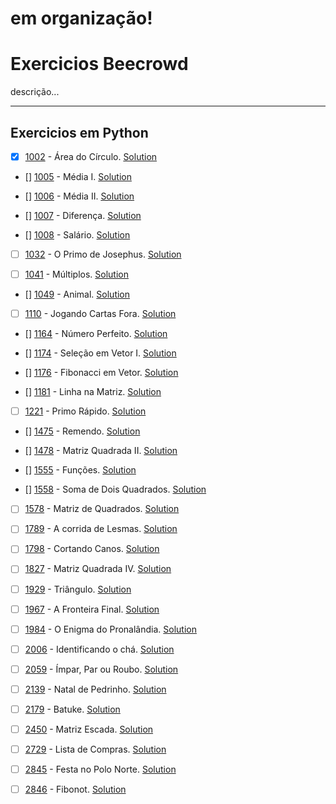 
# em organização!
# Exercicios Beecrowd
descrição...

---

## Exercicios em Python
- [x] [1002](https://judge.beecrowd.com/pt/problems/view/1002) - Área do Círculo. [Solution](https://github.com/leonardo-istamilo/learning-exercises/blob/main/Exercicios/Beecrowd/1002%20-%20Fibonacci.c)

- [] [1005](https://judge.beecrowd.com/pt/problems/view/1005) - Média I. [Solution](https://github.com/leonardo-istamilo/learning-exercises/blob/main/Exercicios/Beecrowd/1005%20-%20Fibonacci.c)
- [] [1006](https://judge.beecrowd.com/pt/problems/view/1006) - Média II. [Solution](https://github.com/leonardo-istamilo/learning-exercises/blob/main/Exercicios/Beecrowd/1006%20-%20Fibonacci.c)

- [] [1007](https://judge.beecrowd.com/pt/problems/view/1007) - Diferença. [Solution](https://github.com/leonardo-istamilo/learning-exercises/blob/main/Exercicios/Beecrowd/1007%20-%20Fibonacci.c)

- [] [1008](https://judge.beecrowd.com/pt/problems/view/1008) - Salário. [Solution](https://github.com/leonardo-istamilo/learning-exercises/blob/main/Exercicios/Beecrowd/1008%20-%20Fibonacci.c)

- [ ] [1032](https://judge.beecrowd.com/pt/problems/view/1032) - O Primo de Josephus. [Solution](https://github.com/leonardo-istamilo/learning-exercises/blob/main/Exercicios/Beecrowd/1032%20-%20Fibonacci.c)

- [ ] [1041](https://judge.beecrowd.com/pt/problems/view/1041) - Múltiplos. [Solution](https://github.com/leonardo-istamilo/learning-exercises/blob/main/Exercicios/Beecrowd/1041%20-%20Fibonacci.c)


- [] [1049](https://judge.beecrowd.com/pt/problems/view/1049) - Animal. [Solution](https://github.com/leonardo-istamilo/learning-exercises/blob/main/Exercicios/Beecrowd/1049%20-%20Fibonacci.c)

- [ ] [1110](https://judge.beecrowd.com/pt/problems/view/1110) - Jogando Cartas Fora. [Solution](https://github.com/leonardo-istamilo/learning-exercises/blob/main/Exercicios/Beecrowd/1110%20-%20Fibonacci.c)

- [] [1164](https://judge.beecrowd.com/pt/problems/view/1164) - Número Perfeito. [Solution](https://github.com/leonardo-istamilo/learning-exercises/blob/main/Exercicios/Beecrowd/1164%20-%20Fibonacci.c)


- [] [1174](https://judge.beecrowd.com/pt/problems/view/1174) - Seleção em Vetor I. [Solution](https://github.com/leonardo-istamilo/learning-exercises/blob/main/Exercicios/Beecrowd/1174%20-%20Fibonacci.c)


- [] [1176](https://judge.beecrowd.com/pt/problems/view/1176) - Fibonacci em Vetor. [Solution](https://github.com/leonardo-istamilo/learning-exercises/blob/main/Exercicios/Beecrowd/1176%20-%20Fibonacci.c)


- [] [1181](https://judge.beecrowd.com/pt/problems/view/1181) - Linha na Matriz. [Solution](https://github.com/leonardo-istamilo/learning-exercises/blob/main/Exercicios/Beecrowd/1181%20-%20Fibonacci.c)

- [ ] [1221](https://judge.beecrowd.com/pt/problems/view/1221) - Primo Rápido. [Solution](https://github.com/leonardo-istamilo/learning-exercises/blob/main/Exercicios/Beecrowd/1221%20-%20Fibonacci.c)

- [] [1475](https://judge.beecrowd.com/pt/problems/view/1475) - Remendo. [Solution](https://github.com/leonardo-istamilo/learning-exercises/blob/main/Exercicios/Beecrowd/1475%20-%20Fibonacci.c)


- [] [1478](https://judge.beecrowd.com/pt/problems/view/1478) - Matriz Quadrada II. [Solution](https://github.com/leonardo-istamilo/learning-exercises/blob/main/Exercicios/Beecrowd/1478%20-%20Fibonacci.c)

- [] [1555](https://judge.beecrowd.com/pt/problems/view/1555) - Funções. [Solution](https://github.com/leonardo-istamilo/learning-exercises/blob/main/Exercicios/Beecrowd/1555%20-%20Fibonacci.c)

- [] [1558](https://judge.beecrowd.com/pt/problems/view/1558) - Soma de Dois Quadrados. [Solution](https://github.com/leonardo-istamilo/learning-exercises/blob/main/Exercicios/Beecrowd/1558%20-%20Fibonacci.c)

- [ ] [1578](https://judge.beecrowd.com/pt/problems/view/1578) - Matriz de Quadrados. [Solution](https://github.com/leonardo-istamilo/learning-exercises/blob/main/Exercicios/Beecrowd/1578%20-%20Fibonacci.c)

- [ ] [1789](https://judge.beecrowd.com/pt/problems/view/1789) - A corrida de Lesmas. [Solution](https://github.com/leonardo-istamilo/learning-exercises/blob/main/Exercicios/Beecrowd/1789%20-%20Fibonacci.c)

- [ ] [1798](https://judge.beecrowd.com/pt/problems/view/1798) - Cortando Canos. [Solution](https://github.com/leonardo-istamilo/learning-exercises/blob/main/Exercicios/Beecrowd/1798%20-%20Fibonacci.c)

- [ ] [1827](https://judge.beecrowd.com/pt/problems/view/1827) - Matriz Quadrada IV. [Solution](https://github.com/leonardo-istamilo/learning-exercises/blob/main/Exercicios/Beecrowd/1827%20-%20Fibonacci.c)

- [ ] [1929](https://judge.beecrowd.com/pt/problems/view/1929) - Triângulo. [Solution](https://github.com/leonardo-istamilo/learning-exercises/blob/main/Exercicios/Beecrowd/1929%20-%20Fibonacci.c)

- [ ] [1967](https://judge.beecrowd.com/pt/problems/view/1967) - A Fronteira Final. [Solution](https://github.com/leonardo-istamilo/learning-exercises/blob/main/Exercicios/Beecrowd/1967%20-%20Fibonacci.c)

- [ ] [1984](https://judge.beecrowd.com/pt/problems/view/1984) - O Enigma do Pronalândia. [Solution](https://github.com/leonardo-istamilo/learning-exercises/blob/main/Exercicios/Beecrowd/1984%20-%20Fibonacci.c)

- [ ] [2006](https://judge.beecrowd.com/pt/problems/view/2006) - Identificando o chá. [Solution](https://github.com/leonardo-istamilo/learning-exercises/blob/main/Exercicios/Beecrowd/2006%20-%20Fibonacci.c)

- [ ] [2059](https://judge.beecrowd.com/pt/problems/view/2059) - Ímpar, Par ou Roubo. [Solution](https://github.com/leonardo-istamilo/learning-exercises/blob/main/Exercicios/Beecrowd/2059%20-%20Fibonacci.c)

- [ ] [2139](https://judge.beecrowd.com/pt/problems/view/2139) - Natal de Pedrinho. [Solution](https://github.com/leonardo-istamilo/learning-exercises/blob/main/Exercicios/Beecrowd/2139%20-%20Fibonacci.c)

- [ ] [2179](https://judge.beecrowd.com/pt/problems/view/2179) - Batuke. [Solution](https://github.com/leonardo-istamilo/learning-exercises/blob/main/Exercicios/Beecrowd/2179%20-%20Fibonacci.c)

- [ ] [2450](https://judge.beecrowd.com/pt/problems/view/2450) - Matriz Escada. [Solution](https://github.com/leonardo-istamilo/learning-exercises/blob/main/Exercicios/Beecrowd/2450%20-%20Fibonacci.c)

- [ ] [2729](https://judge.beecrowd.com/pt/problems/view/2729) - Lista de Compras. [Solution](https://github.com/leonardo-istamilo/learning-exercises/blob/main/Exercicios/Beecrowd/2729%20-%20Fibonacci.c)

- [ ] [2845](https://judge.beecrowd.com/pt/problems/view/2845) - Festa no Polo Norte. [Solution](https://github.com/leonardo-istamilo/learning-exercises/blob/main/Exercicios/Beecrowd/2845%20-%20Fibonacci.c)

- [ ] [2846](https://judge.beecrowd.com/pt/problems/view/2846) - Fibonot. [Solution](https://github.com/leonardo-istamilo/learning-exercises/blob/main/Exercicios/Beecrowd/2846%20-%20Fibonacci.c)
